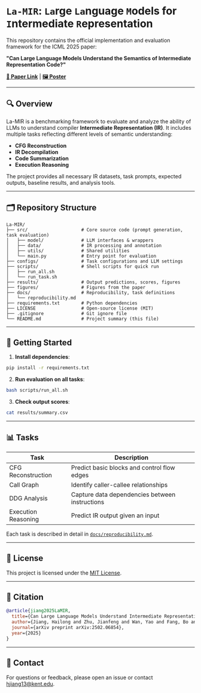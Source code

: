 # `La-MIR`: `La`rge `La`nguage `M`odels for `I`ntermediate `R`epresentation

This repository contains the official implementation and evaluation framework for the ICML 2025 paper:

**"Can Large Language Models Understand the Semantics of Intermediate Representation Code?"**

**[📄 Paper Link](https://arxiv.org/abs/2502.06854)** | **[🖼️ Poster](./figures/poster.pdf)**


---

## 🔍 Overview

La-MIR is a benchmarking framework to evaluate and analyze the ability of LLMs to understand compiler **Intermediate Representation (IR)**. It includes multiple tasks reflecting different levels of semantic understanding:

* **CFG Reconstruction**
* **IR Decompilation**
* **Code Summarization**
* **Execution Reasoning**

The project provides all necessary IR datasets, task prompts, expected outputs, baseline results, and analysis tools.

---

## 🗂️ Repository Structure

```
La-MIR/
├── src/                    # Core source code (prompt generation, task evaluation)
│   ├── model/              # LLM interfaces & wrappers
│   ├── data/               # IR processing and annotation
│   ├── utils/              # Shared utilities
│   └── main.py             # Entry point for evaluation
├── configs/                # Task configurations and LLM settings
├── scripts/                # Shell scripts for quick run
│   ├── run_all.sh
│   └── run_task.sh
├── results/                # Output predictions, scores, figures
├── figures/                # Figures from the paper
├── docs/                   # Reproducibility, task definitions
│   └── reproducibility.md
├── requirements.txt        # Python dependencies
├── LICENSE                 # Open-source license (MIT)
├── .gitignore              # Git ignore file
└── README.md               # Project summary (this file)
```

---

## 🚀 Getting Started

1. **Install dependencies**:

```bash
pip install -r requirements.txt
```

2. **Run evaluation on all tasks**:

```bash
bash scripts/run_all.sh
```

3. **Check output scores**:

```bash
cat results/summary.csv
```

---

## 📊 Tasks

| Task                | Description                                    |
| ------------------- | ---------------------------------------------- |
| CFG Reconstruction  | Predict basic blocks and control flow edges    |
| Call Graph          | Identify caller-callee relationships           |
| DDG Analysis        | Capture data dependencies between instructions |
| Execution Reasoning | Predict IR output given an input               |

Each task is described in detail in [`docs/reproducibility.md`](docs/reproducibility.md).

---

## 📄 License

This project is licensed under the [MIT License](LICENSE).

---

## 🙋 Citation

```bibtex
@article{jiang2025LaMIR,
  title={Can Large Language Models Understand Intermediate Representations?},
  author={Jiang, Hailong and Zhu, Jianfeng and Wan, Yao and Fang, Bo and Zhang, Hongyu and Jin, Ruoming and Guan, Qiang},
  journal={arXiv preprint arXiv:2502.06854},
  year={2025}
}
```

---

## 🔗 Contact

For questions or feedback, please open an issue or contact [hjiang13@kent.edu](mailto:hjiang13@kent.edu).
